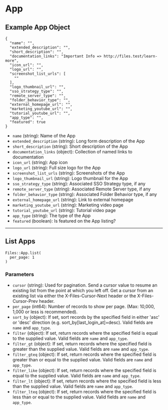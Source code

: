 # App

## Example App Object

```
{
  "name": "",
  "extended_description": "",
  "short_description": "",
  "documentation_links": "Important Info => http://files.test/learn-more",
  "icon_url": "",
  "logo_url": "",
  "screenshot_list_urls": [
    ""
  ],
  "logo_thumbnail_url": "",
  "sso_strategy_type": "",
  "remote_server_type": "",
  "folder_behavior_type": "",
  "external_homepage_url": "",
  "marketing_youtube_url": "",
  "tutorial_youtube_url": "",
  "app_type": "",
  "featured": true
}
```

* `name` (string): Name of the App
* `extended_description` (string): Long form description of the App
* `short_description` (string): Short description of the App
* `documentation_links` (object): Collection of named links to documentation
* `icon_url` (string): App icon
* `logo_url` (string): Full size logo for the App
* `screenshot_list_urls` (string): Screenshots of the App
* `logo_thumbnail_url` (string): Logo thumbnail for the App
* `sso_strategy_type` (string): Associated SSO Strategy type, if any
* `remote_server_type` (string): Associated Remote Server type, if any
* `folder_behavior_type` (string): Associated Folder Behavior type, if any
* `external_homepage_url` (string): Link to external homepage
* `marketing_youtube_url` (string): Marketing video page
* `tutorial_youtube_url` (string): Tutorial video page
* `app_type` (string): The type of the App
* `featured` (boolean): Is featured on the App listing?


---

## List Apps

```
Files::App.list(
  per_page: 1
)
```

### Parameters

* `cursor` (string): Used for pagination.  Send a cursor value to resume an existing list from the point at which you left off.  Get a cursor from an existing list via either the X-Files-Cursor-Next header or the X-Files-Cursor-Prev header.
* `per_page` (int64): Number of records to show per page.  (Max: 10,000, 1,000 or less is recommended).
* `sort_by` (object): If set, sort records by the specified field in either 'asc' or 'desc' direction (e.g. sort_by[last_login_at]=desc). Valid fields are `name` and `app_type`.
* `filter` (object): If set, return records where the specified field is equal to the supplied value. Valid fields are `name` and `app_type`.
* `filter_gt` (object): If set, return records where the specified field is greater than the supplied value. Valid fields are `name` and `app_type`.
* `filter_gteq` (object): If set, return records where the specified field is greater than or equal to the supplied value. Valid fields are `name` and `app_type`.
* `filter_like` (object): If set, return records where the specified field is equal to the supplied value. Valid fields are `name` and `app_type`.
* `filter_lt` (object): If set, return records where the specified field is less than the supplied value. Valid fields are `name` and `app_type`.
* `filter_lteq` (object): If set, return records where the specified field is less than or equal to the supplied value. Valid fields are `name` and `app_type`.

